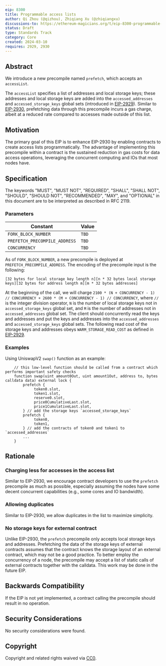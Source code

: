 ```yaml
---
eip: 8300
title: Programmable access lists
author: Qi Zhou (@qizhou), Zhiqiang Xu (@zhiqiangxu)
discussions-to: https://ethereum-magicians.org/t/eip-8300-programmable-access-lists/19159
status: Draft
type: Standards Track
category: Core
created: 2024-03-10
requires: 2929, 2930
---
```


## Abstract

We introduce a new precompile named `prefetch`, which accepts an `accessList`.

The `accessList` specifies a list of addresses and local storage keys; these addresses and local storage keys are added into the `accessed_addresses` and `accessed_storage_keys` global sets (introduced in [EIP-2929](./eip-2929.md)). Similar to [EIP-2930](./eip-2930.md), prefetching data through this precompile incurs a gas charge, albeit at a reduced rate compared to accesses made outside of this list.

## Motivation

The primary goal of this EIP is to enhance EIP-2930 by enabling contracts to create access lists programmatically. The advantage of implementing this precompile within a contract is the sustained reduction in gas costs for data access operations, leveraging the concurrent computing and IOs that most nodes have.

## Specification

The keywords "MUST", "MUST NOT", "REQUIRED", "SHALL", "SHALL NOT", "SHOULD", "SHOULD NOT", "RECOMMENDED", "MAY", and "OPTIONAL" in this document are to be interpreted as described in RFC 2119.

### Parameters

| Constant                      | Value |
| ----------------------------- | ----- |
| `FORK_BLOCK_NUMBER`                 | `TBD` |
| `PREFETCH_PRECOMPILE_ADDRESS` | `TBD` |
| `CONCURRENCY`                 | `TBD` |

As of `FORK_BLOCK_NUMBER`, a new precompile is deployed at `PREFETCH_PRECOMPILE_ADDRESS`.  The encoding of the precompile input is the following:

```text
[32 bytes for local storage key length n][n * 32 bytes local storage keys][32 bytes for address length m][m * 32 bytes addresses]
```

At the beginning of the call, we will charge `2100 * (N + CONCURRENCY - 1) // CONCURRENCY + 2600 * (M + CONCURRENCY - 1) // CONCURRENCY`, where `//` is the integer division operator, `N` is the number of local storage keys not in `accessed_storage_keys` global set, and `M` is the number of addresses not in `accessed_addresses` global set. The client should concurrently read the keys and addresses and put the keys and addresses into the `accessed_addresses` and `accessed_storage_keys` global sets.  The following read cost of the storage keys and addresses obeys `WARM_STORAGE_READ_COST` as defined in [EIP-2929](./eip-2929.md).


### Examples

Using UniswapV2 `swap()` function as an example:

```
    // this low-level function should be called from a contract which performs important safety checks
    function swap(uint amount0Out, uint amount1Out, address to, bytes calldata data) external lock {
        prefetch {
             token0.slot,
             token1.slot,
             reserve0.slot,
             price0CumulativeLast.slot,
             price1CumulativeLast.slot,
        } // add the storage keys `accessed_storage_keys`
        prefetch {
             token0,
             token1,
        } // add the contracts of token0 and token1 to `accessed_addresses`
        ...
    }
```

## Rationale

### Charging less for accesses in the access list

Similar to EIP-2930, we encourage contract developers to use the `prefetch` precompile as much as possible, especially assuming the nodes have some decent concurrent capabilities (e.g., some cores and IO bandwidth).

### Allowing duplicates

Similar to EIP-2930, we allow duplicates in the list to maximize simplicity.

### No storage keys for external contract

Unlike EIP-2930, the `prefetch` precompile only accepts local storage keys and addresses. Prefetching the data of the storage keys of external contracts assumes that the contract knows the storage layout of an external contract, which may not be a good practice. To better employ the concurrency of a node, the precompile may accept a list of static calls of external contracts together with the calldata.  This work may be done in the future EIP.

## Backwards Compatibility

If the EIP is not yet implemented, a contract calling the precompile should result in no operation.

## Security Considerations

No security considerations were found.

## Copyright

Copyright and related rights waived via [CC0](../LICENSE.md).
